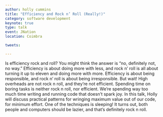```yaml
---
author: holly cummins
title: "Efficiency and Rock n’ Roll (Really!)"
category: software development
keynote: true
type: talk
event: JNation
location: Coimbra

tweets:

---
```


Is efficiency rock and roll? You might think the answer is “no, definitely not, no way.” Efficiency is about doing more with less, and rock n’ roll is all about turning it up to eleven and doing more with more. Efficiency is about being responsible, and rock n’ roll is about being irresponsible. But wait! High overheads are not rock n roll, and they’re not efficient. Spending time on boring tasks is neither rock n roll, nor efficient. We’re spending way too much time writing and running code that doesn’t spark joy. In this talk, Holly will discuss practical patterns for wringing maximum value out of our code, for minimum effort. One of the techniques is sleeping! It turns out, both people and computers should be lazier, and that’s definitely rock n roll. 